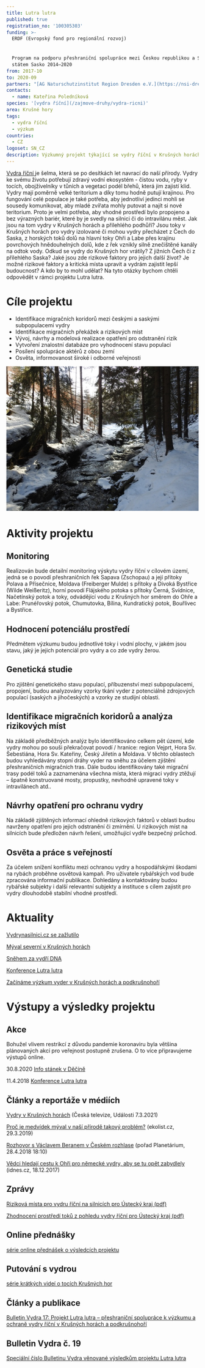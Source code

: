 ```yaml
---
title: Lutra lutra
published: true
registration_no: '100305303'
funding: >-
  ERDF (Evropský fond pro regionální rozvoj) 


  Program na podporu přeshraniční spolupráce mezi Českou republikou a Svobodným
  státem Sasko 2014–2020
from: 2017-10
to: 2020-09
partners: "[AG Naturschutzinstitut Region Dresden e.V.](https://nsi-dresden.nabu-sachsen.de/) (vedoucí partner)\r\n\n[Alka Wlidlife o. p. s \r](www.alkawildlife.eu)\n\n[Muzeum města Ústí nad Labem ](http://www.muzeumusti.cz/)"
contacts:
  - name: Kateřina Poledníková
species: '[vydra říční](/zajmove-druhy/vydra-ricni)'
area: Krušné hory
tags:
  - vydra říční
  - výzkum
countries:
  - CZ
logoset: SN_CZ
description: Výzkumný projekt týkající se vydry říční v Krušných horách a podkrušnohoří.
---
```

[Vydra říční ](/zajmove-druhy/vydra-ricni)je šelma, která se po desítkách let navrací do naší přírody. Vydry ke svému životu potřebují zdravý vodní ekosystém - čistou vodu, ryby v tocích, obojživelníky v tůních a vegetaci podél břehů, která jim zajistí klid. Vydry mají poměrně velké teritorium a díky tomu hodně putují krajinou. Pro fungování celé populace je také potřeba, aby jednotliví jedinci mohli se sousedy komunikovat, aby mladé zvířata mohly putovat a najít si nové teritorium. Proto je velmi potřeba, aby vhodné prostředí bylo propojeno a bez výrazných bariér, které by je svedly na silnici či do intravilánu měst. Jak jsou na tom vydry v Krušných horách a přilehlého podhůří? Jsou toky v Krušných horách pro vydry izolované či mohou vydry přecházet z Čech do Saska, z horských toků dolů na hlavní toky Ohři a Labe přes krajinu povrchových hnědouhelných dolů, kde z řek vznikly silně znečištěné kanály na odtok vody. Odkud se vydry do Krušných hor vrátily? Z jižních Čech či z přilehlého Saska? Jaké jsou zde rizikové faktory pro jejich další život? Je možné rizikové faktory a kritická místa upravit a vydrám zajistit lepší budoucnost? A kdo by to mohl udělat? Na tyto otázky bychom chtěli odpovědět v rámci projektu Lutra lutra. 

# Cíle projektu

* Identifikace migračních koridorů mezi českými a saskými subpopulacemi vydry 
* Identifikace migračních překážek a rizikových míst 
* Vývoj, návrhy a modelová realizace opatření pro odstranění rizik 
* Vytvoření znalostní databáze pro vyhodnocení stavu populací 
* Posílení spolupráce aktérů z obou zemí 
* Osvěta, informovanost široké i odborné veřejnosti 

![](/media/a_dscn4833_610.jpg)

# Aktivity projektu

## Monitoring

Realizován bude detailní monitoring výskytu vydry říční v cílovém území, jedná se o povodí přeshraničních řek Sapava (Zschopau) a její přítoky Polava a Přísečnice, Moldava (Freiberger Mulde) s přítoky a Divoká Bystřice (Wilde Weißeritz), horní povodí Flájského potoka s přítoky Černá, Svídnice, Načetínský potok a toky, odvádějící vodu z Krušných hor směrem do Ohře a Labe: Prunéřovský potok, Chumutovka, Bílina, Kundratický potok, Bouřlivec a Bystřice. 

## Hodnocení potenciálu prostředí

Předmětem výzkumu budou jednotlivé toky i vodní plochy, v jakém jsou stavu, jaký je jejich potenciál pro vydry a co zde vydry žerou. 

## Genetická studie

Pro zjištění genetického stavu populací, příbuzenství mezi subpopulacemi, propojení, budou analyzovány vzorky tkání vyder z potenciálně zdrojových populací (saských a jihočeských) a vzorky ze studijní oblasti. 

## Identifikace migračních koridorů a analýza rizikových míst

Na základě předběžných analýz bylo identifikováno celkem pět území, kde vydry mohou po souši překračovat povodí / hranice: region Vejprt, Hora Sv. Šebestiána, Hora Sv. Kateřiny, Český Jiřetín a Moldava. V těchto oblastech budou vyhledávány stopní dráhy vyder na sněhu za účelem zjištění přeshraničních migračních tras. Dále budou identifikovány také migrační trasy podél toků a zaznamenána všechna místa, která migraci vydry ztěžují – špatně konstruované mosty, propustky, nevhodně upravené toky v intravilánech atd.. 

## Návrhy opatření pro ochranu vydry

Na základě zjištěných informací ohledně rizikových faktorů v oblasti budou navrženy opatření pro jejich odstranění či zmírnění. U rizikových míst na silnicích bude předložen návrh řešení, umožňující vydře bezpečný průchod. 

## Osvěta a práce s veřejností

Za účelem snížení konfliktu mezi ochranou vydry a hospodářskými škodami na rybách proběhne osvětová kampaň. Pro uživatele rybářských vod bude zpracována informační publikace. Dohledány a kontaktovány budou rybářské subjekty i další relevantní subjekty a instituce s cílem zajistit pro vydry dlouhodobě stabilní vhodné prostředí. 

# Aktuality

[Vydrynasilnici.cz se zažlutilo](https://www.vydryonline.cz/news/vydrynasilnici-cz-se-za%C5%BElutilo)

[Mýval severní v Krušných horách](/news/mýval-severní-v-krušných-horách)

[Sněhem za vydří DNA](/news/sněhem-za-vydří-dna)

[Konference Lutra lutra](/news/konference-lutra-lutra)

[Začínáme výzkum vyder v Krušných horách a podkrušnohoří](/news/začínáme-výzkum-vyder-v-krušných-horách)

# Výstupy a výsledky projektu

## Akce

Bohužel vlivem restrikcí z důvodu pandemie koronaviru byla většina plánovaných akcí pro veřejnost postupně zrušena. O to více připravujeme výstupů online. 

30.8.2020 [Info stánek v Děčíně](https://www.vydryonline.cz/news/vyd%C5%99%C3%AD-info-st%C3%A1nek)

11.4.2018 [Konference Lutra lutra](/news/konference-lutra-lutra)

## Články a reportáže v médiích

[Vydry v Krušných horách](https://www.ceskatelevize.cz/ivysilani/1097181328-udalosti/221411000100307/obsah/825000-vydry-v-krusnych-horach) (Česká televize, Události 7.3.2021)

[Proč je medvídek mýval v naší přírodě takový problém?](https://ekolist.cz/cz/publicistika/priroda/proc-je-medvidek-myval-v-nasi-prirode-takovy-problem) (ekolist.cz, 29.3.2019)

[Rozhovor s Václavem Beranem v Českém rozhlase](https://prehravac.rozhlas.cz/audio/4001530) (pořad Planetárium, 28.4.2018 18:10)

[Vědci hledají cestu k Ohři pro německé vydry, aby se tu opět zabydlely](https://www.idnes.cz/usti/zpravy/vydra-ricni-populace-vedecky-projekt-krusne-hory-reka-ohre.A171215_370900_usti-zpravy_vac2) (idnes.cz, 18.12.2017)

## **Zprávy**

[Riziková místa pro vydru říční na silnicích pro Ústecký kraj (pdf)](https://www.vydryonline.cz/media/Rizikov%C3%A1_m%C3%ADsta_vydra_Kru%C5%A1n%C3%A9_Mostecko_2.pdf)

[Zhodnocení prostředí toků z pohledu vydry říční pro Ústecký kraj (pdf)](https://www.vydryonline.cz/media/charakteristika%20toku_vydra_Krusne_Mostecko_2.pdf)

## **Online přednášky**

[série online přednášek o výsledcích projektu](/news/přednášky-o-vydrách-v-krušných-horách)

## **Putování s vydrou**

[série krátkých videí o tocích Krušných hor](https://www.vydryonline.cz/news/putování-s-vydrou) 

## **Články a publikace**

[Bulletin Vydra 17: Projekt Lutra lutra – přeshraniční spolupráce k výzkumu a ochraně vydry říční v Krušných horách a podkrušnohoří](https://www.vydryonline.cz/media/Polednikova_etal_54_57.pdf)

## **Bulletin Vydra č. 19**

[Speciální číslo Bulletinu Vydra věnované výsledkům projektu Lutra lutra](https://www.vydryonline.cz/ke-stazeni/bulletin-vydra/bulletin-vydra-19)
